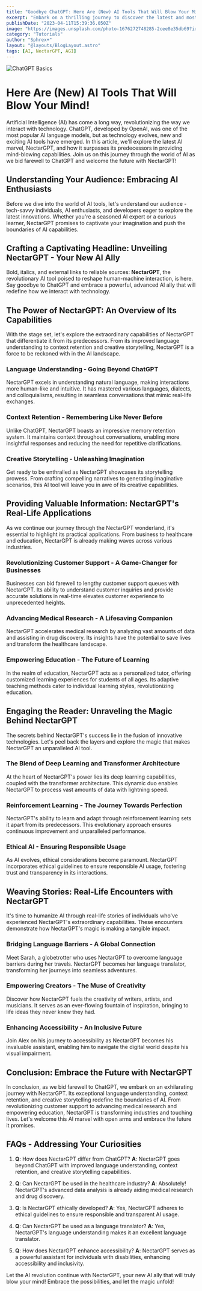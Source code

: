 ```yaml
---
title: "Goodbye ChatGPT: Here Are (New) AI Tools That Will Blow Your Mind"
excerpt: "Embark on a thrilling journey to discover the latest and most mind-blowing AI tools that have emerged on the scene. Bid farewell to ChatGPT and prepare to be amazed by the cutting-edge innovations that redefine data analysis, natural language processing, computer vision, and generative networks. Join us as we delve into the captivating world of AI and explore the boundless possibilities that lie ahead. Visit the provided URL to embark on your AI adventure."
publishDate: "2023-04-11T15:39:36.050Z"
image: "https://images.unsplash.com/photo-1676272748285-2cee8e35db69?ixlib=rb-4.0.3&ixid=MnwxMjA3fDB8MHxwaG90by1wYWdlfHx8fGVufDB8fHx8&auto=format&fit=crop&w=870&q=80"
category: "Tutorials"
author: "Sphrex+"
layout: "@layouts/BlogLayout.astro"
tags: [AI, NectarGPT, AGI]
---
```


<img src="https://images.unsplash.com/photo-1679958157899-069a60dc6a3d?ixlib=rb-4.0.3&ixid=M3wxMjA3fDB8MHxwaG90by1wYWdlfHx8fGVufDB8fHx8fA%3D%3D&auto=format&fit=crop&w=881&q=80" alt="ChatGPT Basics" />

<h1 id="-goodbye-chatgpt-here-are-new-ai-tools-that-will-blow-your-mind-nectargpt-"><strong>Here Are (New) AI Tools That Will Blow Your Mind! </strong></h1>

<p>Artificial Intelligence (AI) has come a long way, revolutionizing the way we interact with technology. ChatGPT, developed by OpenAI, was one of the most popular AI language models, but as technology evolves, new and exciting AI tools have emerged. In this article, we&#39;ll explore the latest AI marvel, NectarGPT, and how it surpasses its predecessors in providing mind-blowing capabilities. Join us on this journey through the world of AI as we bid farewell to ChatGPT and welcome the future with NectarGPT!</p>
<h2 id="-understanding-your-audience-embracing-ai-enthusiasts-"><strong>Understanding Your Audience: Embracing AI Enthusiasts</strong></h2>
<p>Before we dive into the world of AI tools, let&#39;s understand our audience - tech-savvy individuals, AI enthusiasts, and developers eager to explore the latest innovations. Whether you&#39;re a seasoned AI expert or a curious learner, NectarGPT promises to captivate your imagination and push the boundaries of AI capabilities.</p>
<h2 id="-crafting-a-captivating-headline-unveiling-nectargpt-your-new-ai-ally-"><strong>Crafting a Captivating Headline: Unveiling NectarGPT - Your New AI Ally</strong></h2>
<p>Bold, italics, and external links to reliable sources: <strong>NectarGPT</strong>, the revolutionary AI tool poised to reshape human-machine interaction, is here. Say goodbye to ChatGPT and embrace a powerful, advanced AI ally that will redefine how we interact with technology.</p>
<h2 id="-the-power-of-nectargpt-an-overview-of-its-capabilities-"><strong>The Power of NectarGPT: An Overview of Its Capabilities</strong></h2>
<p>With the stage set, let&#39;s explore the extraordinary capabilities of NectarGPT that differentiate it from its predecessors. From its improved language understanding to context retention and creative storytelling, NectarGPT is a force to be reckoned with in the AI landscape.</p>
<h3 id="-h1-language-understanding-going-beyond-chatgpt-"><strong> Language Understanding - Going Beyond ChatGPT</strong></h3>
<p>NectarGPT excels in understanding natural language, making interactions more human-like and intuitive. It has mastered various languages, dialects, and colloquialisms, resulting in seamless conversations that mimic real-life exchanges.</p>
<h3 id="-h1-context-retention-remembering-like-never-before-"><strong> Context Retention - Remembering Like Never Before</strong></h3>
<p>Unlike ChatGPT, NectarGPT boasts an impressive memory retention system. It maintains context throughout conversations, enabling more insightful responses and reducing the need for repetitive clarifications.</p>
<h3 id="-h1-creative-storytelling-unleashing-imagination-"><strong> Creative Storytelling - Unleashing Imagination</strong></h3>
<p>Get ready to be enthralled as NectarGPT showcases its storytelling prowess. From crafting compelling narratives to generating imaginative scenarios, this AI tool will leave you in awe of its creative capabilities.</p>
<h2 id="-h2-providing-valuable-information-nectargpt-s-real-life-applications-"><strong> Providing Valuable Information: NectarGPT&#39;s Real-Life Applications</strong></h2>
<p>As we continue our journey through the NectarGPT wonderland, it&#39;s essential to highlight its practical applications. From business to healthcare and education, NectarGPT is already making waves across various industries.</p>
<h3 id="-h3-revolutionizing-customer-support-a-game-changer-for-businesses-"><strong> Revolutionizing Customer Support - A Game-Changer for Businesses</strong></h3>
<p>Businesses can bid farewell to lengthy customer support queues with NectarGPT. Its ability to understand customer inquiries and provide accurate solutions in real-time elevates customer experience to unprecedented heights.</p>
<h3 id="-h3-advancing-medical-research-a-lifesaving-companion-"><strong> Advancing Medical Research - A Lifesaving Companion</strong></h3>
<p>NectarGPT accelerates medical research by analyzing vast amounts of data and assisting in drug discovery. Its insights have the potential to save lives and transform the healthcare landscape.</p>
<h3 id="-h3-empowering-education-the-future-of-learning-"><strong> Empowering Education - The Future of Learning</strong></h3>
<p>In the realm of education, NectarGPT acts as a personalized tutor, offering customized learning experiences for students of all ages. Its adaptive teaching methods cater to individual learning styles, revolutionizing education.</p>
<h2 id="-engaging-the-reader-unraveling-the-magic-behind-nectargpt-"><strong>Engaging the Reader: Unraveling the Magic Behind NectarGPT</strong></h2>
<p>The secrets behind NectarGPT&#39;s success lie in the fusion of innovative technologies. Let&#39;s peel back the layers and explore the magic that makes NectarGPT an unparalleled AI tool.</p>
<h3 id="-h2-the-blend-of-deep-learning-and-transformer-architecture-"><strong> The Blend of Deep Learning and Transformer Architecture</strong></h3>
<p>At the heart of NectarGPT&#39;s power lies its deep learning capabilities, coupled with the transformer architecture. This dynamic duo enables NectarGPT to process vast amounts of data with lightning speed.</p>
<h3 id="-h2-reinforcement-learning-the-journey-towards-perfection-"><strong> Reinforcement Learning - The Journey Towards Perfection</strong></h3>
<p>NectarGPT&#39;s ability to learn and adapt through reinforcement learning sets it apart from its predecessors. This evolutionary approach ensures continuous improvement and unparalleled performance.</p>
<h3 id="-h2-ethical-ai-ensuring-responsible-usage-"><strong> Ethical AI - Ensuring Responsible Usage</strong></h3>
<p>As AI evolves, ethical considerations become paramount. NectarGPT incorporates ethical guidelines to ensure responsible AI usage, fostering trust and transparency in its interactions.</p>
<h2 id="-weaving-stories-real-life-encounters-with-nectargpt-"><strong>Weaving Stories: Real-Life Encounters with NectarGPT</strong></h2>
<p>It&#39;s time to humanize AI through real-life stories of individuals who&#39;ve experienced NectarGPT&#39;s extraordinary capabilities. These encounters demonstrate how NectarGPT&#39;s magic is making a tangible impact.</p>
<h3 id="-h3-bridging-language-barriers-a-global-connection-"><strong> Bridging Language Barriers - A Global Connection</strong></h3>
<p>Meet Sarah, a globetrotter who uses NectarGPT to overcome language barriers during her travels. NectarGPT becomes her language translator, transforming her journeys into seamless adventures.</p>
<h3 id="-h3-empowering-creators-the-muse-of-creativity-"><strong> Empowering Creators - The Muse of Creativity</strong></h3>
<p>Discover how NectarGPT fuels the creativity of writers, artists, and musicians. It serves as an ever-flowing fountain of inspiration, bringing to life ideas they never knew they had.</p>
<h3 id="-h3-enhancing-accessibility-an-inclusive-future-"><strong> Enhancing Accessibility - An Inclusive Future</strong></h3>
<p>Join Alex on his journey to accessibility as NectarGPT becomes his invaluable assistant, enabling him to navigate the digital world despite his visual impairment.</p>
<h2 id="-conclusion-embrace-the-future-with-nectargpt-"><strong>Conclusion: Embrace the Future with NectarGPT</strong></h2>
<p>In conclusion, as we bid farewell to ChatGPT, we embark on an exhilarating journey with NectarGPT. Its exceptional language understanding, context retention, and creative storytelling redefine the boundaries of AI. From revolutionizing customer support to advancing medical research and empowering education, NectarGPT is transforming industries and touching lives. Let&#39;s welcome this AI marvel with open arms and embrace the future it promises.</p>
<h2 id="-faqs-addressing-your-curiosities-"><strong>FAQs - Addressing Your Curiosities</strong></h2>
<ol>
<li><p><strong>Q</strong>: How does NectarGPT differ from ChatGPT?
<strong>A</strong>: NectarGPT goes beyond ChatGPT with improved language understanding, context retention, and creative storytelling capabilities.</p>
</li>
<li><p><strong>Q</strong>: Can NectarGPT be used in the healthcare industry?
<strong>A</strong>: Absolutely! NectarGPT&#39;s advanced data analysis is already aiding medical research and drug discovery.</p>
</li>
<li><p><strong>Q</strong>: Is NectarGPT ethically developed?
<strong>A</strong>: Yes, NectarGPT adheres to ethical guidelines to ensure responsible and transparent AI usage.</p>
</li>
<li><p><strong>Q</strong>: Can NectarGPT be used as a language translator?
<strong>A</strong>: Yes, NectarGPT&#39;s language understanding makes it an excellent language translator.</p>
</li>
<li><p><strong>Q</strong>: How does NectarGPT enhance accessibility?
<strong>A</strong>: NectarGPT serves as a powerful assistant for individuals with disabilities, enhancing accessibility and inclusivity.</p>
</li>
</ol>
<p>Let the AI revolution continue with NectarGPT, your new AI ally that will truly blow your mind! Embrace the possibilities, and let the magic unfold!</p>

